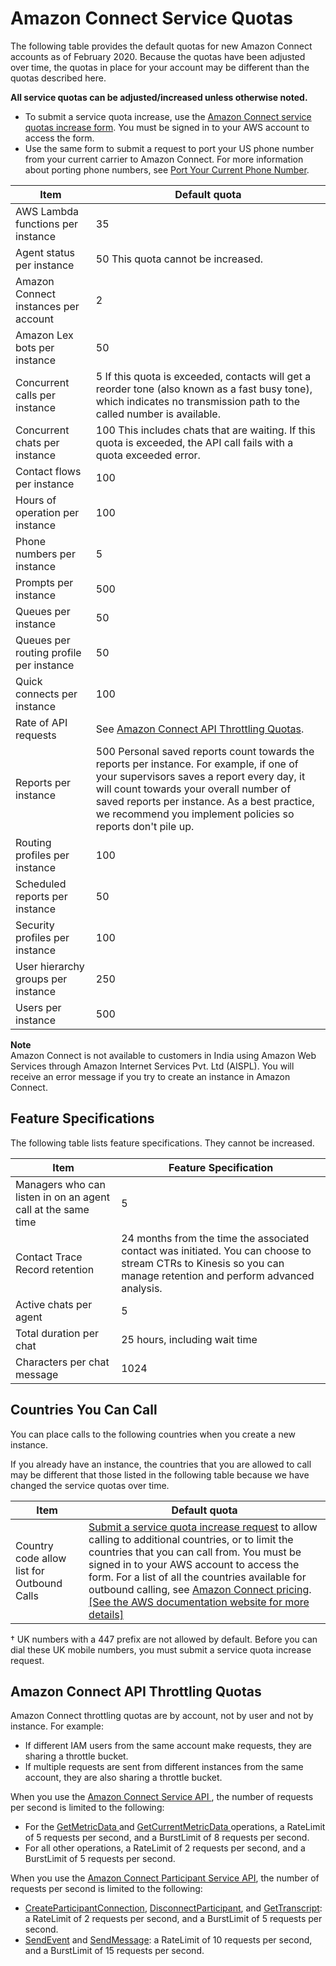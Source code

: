 # Amazon Connect Service Quotas<a name="amazon-connect-service-limits"></a>

The following table provides the default quotas for new Amazon Connect accounts as of February 2020\. Because the quotas have been adjusted over time, the quotas in place for your account may be different than the quotas described here\. 

**All service quotas can be adjusted/increased unless otherwise noted\.**
+ To submit a service quota increase, use the [Amazon Connect service quotas increase form](https://console.aws.amazon.com/support/home#/case/create?issueType=service-limit-increase&limitType=service-code-connect)\. You must be signed in to your AWS account to access the form\.
+ Use the same form to submit a request to port your US phone number from your current carrier to Amazon Connect\. For more information about porting phone numbers, see [Port Your Current Phone Number](port-phone-number.md)\.


| Item | Default quota | 
| --- | --- | 
|  AWS Lambda functions per instance  |  35  | 
|  Agent status per instance  |  50 This quota cannot be increased\.  | 
|  Amazon Connect instances per account  |  2  | 
|  Amazon Lex bots per instance  |  50  | 
|  Concurrent calls per instance  |  5 If this quota is exceeded, contacts will get a reorder tone \(also known as a fast busy tone\), which indicates no transmission path to the called number is available\.   | 
|  Concurrent chats per instance  |  100 This includes chats that are waiting\. If this quota is exceeded, the API call fails with a quota exceeded error\.  | 
|  Contact flows per instance  |  100  | 
|  Hours of operation per instance  |  100  | 
|  Phone numbers per instance  |  5  | 
|  Prompts per instance  |  500  | 
|  Queues per instance  |  50  | 
|  Queues per routing profile per instance  |  50  | 
|  Quick connects per instance  |  100  | 
|  Rate of API requests  |  See [Amazon Connect API Throttling Quotas](#connect-api-quotas)\.  | 
|  Reports per instance  |  500 Personal saved reports count towards the reports per instance\. For example, if one of your supervisors saves a report every day, it will count towards your overall number of saved reports per instance\. As a best practice, we recommend you implement policies so reports don't pile up\.   | 
|  Routing profiles per instance  |  100  | 
|  Scheduled reports per instance  |  50  | 
|  Security profiles per instance  |  100  | 
|  User hierarchy groups per instance  |  250  | 
|  Users per instance  |  500  | 

**Note**  
Amazon Connect is not available to customers in India using Amazon Web Services through Amazon Internet Services Pvt\. Ltd \(AISPL\)\. You will receive an error message if you try to create an instance in Amazon Connect\.

## Feature Specifications<a name="feature-limits"></a>

The following table lists feature specifications\. They cannot be increased\.


| Item | Feature Specification | 
| --- | --- | 
| Managers who can listen in on an agent call at the same time  |  5  | 
|  Contact Trace Record retention  |  24 months from the time the associated contact was initiated\.  You can choose to stream CTRs to Kinesis so you can manage retention and perform advanced analysis\.  | 
|  Active chats per agent  |  5  | 
|  Total duration per chat  |  25 hours, including wait time  | 
|  Characters per chat message  |  1024  | 

## Countries You Can Call<a name="country-code-allow-list"></a>

You can place calls to the following countries when you create a new instance\.

If you already have an instance, the countries that you are allowed to call may be different that those listed in the following table because we have changed the service quotas over time\.


| Item | Default quota | 
| --- | --- | 
| Country code allow list for Outbound Calls |  [Submit a service quota increase request](https://console.aws.amazon.com/support/home#/case/create?issueType=service-limit-increase&limitType=service-code-connect) to allow calling to additional countries, or to limit the countries that you can call from\. You must be signed in to your AWS account to access the form\. For a list of all the countries available for outbound calling, see [Amazon Connect pricing](http://aws.amazon.com/connect/pricing/)\.  [\[See the AWS documentation website for more details\]](http://docs.aws.amazon.com/connect/latest/adminguide/amazon-connect-service-limits.html)  | 

† UK numbers with a 447 prefix are not allowed by default\. Before you can dial these UK mobile numbers, you must submit a service quota increase request\.

## Amazon Connect API Throttling Quotas<a name="connect-api-quotas"></a>

Amazon Connect throttling quotas are by account, not by user and not by instance\. For example: 
+ If different IAM users from the same account make requests, they are sharing a throttle bucket\. 
+ If multiple requests are sent from different instances from the same account, they are also sharing a throttle bucket\. 

 When you use the [Amazon Connect Service API ](https://docs.aws.amazon.com/connect/latest/APIReference/welcome.html), the number of requests per second is limited to the following:
+ For the [GetMetricData ](https://docs.aws.amazon.com/connect/latest/APIReference/API_GetMetricData.html) and [GetCurrentMetricData ](https://docs.aws.amazon.com/connect/latest/APIReference/API_GetCurrentMetricData.html) operations, a RateLimit of 5 requests per second, and a BurstLimit of 8 requests per second\.
+ For all other operations, a RateLimit of 2 requests per second, and a BurstLimit of 5 requests per second\.

 When you use the [Amazon Connect Participant Service API](https://docs.aws.amazon.com/connect-participant/latest/APIReference/Welcome.html), the number of requests per second is limited to the following:
+  [CreateParticipantConnection](https://docs.aws.amazon.com/connect/latest/APIReference/API_CreateParticipantConnection.html), [DisconnectParticipant](https://docs.aws.amazon.com/connect/latest/APIReference/API_DisconnectParticipant.html), and [GetTranscript](https://docs.aws.amazon.com/connect/latest/APIReference/API_GetTranscript.html): a RateLimit of 2 requests per second, and a BurstLimit of 5 requests per second\.
+  [SendEvent](https://docs.aws.amazon.com/connect/latest/APIReference/API_SendEvent.html) and [SendMessage](https://docs.aws.amazon.com/connect/latest/APIReference/API_SendMessage.html): a RateLimit of 10 requests per second, and a BurstLimit of 15 requests per second\.